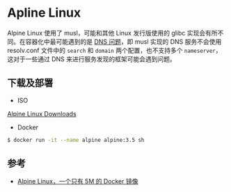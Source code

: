# Apline Linux

Alpine Linux 使用了 musl，可能和其他 Linux 发行版使用的 glibc 实现会有所不同。在容器化中最可能遇到的是 [DNS 问题](https://github.com/gliderlabs/docker-alpine/issues/8)，即 musl 实现的 DNS 服务不会使用 resolv.conf 文件中的 `search` 和 `domain` 两个配置，也不支持多个 `nameserver`，这对于一些通过 DNS 来进行服务发现的框架可能会遇到问题。

## 下载及部署

* ISO

[Alpine Linux Downloads](https://www.alpinelinux.org/downloads/)

* Docker

```sh
$ docker run -it --name alpine alpine:3.5 sh
```

## 参考

* [Alpine Linux，一个只有 5M 的 Docker 镜像](http://www.infoq.com/cn/news/2016/01/Alpine-Linux-5M-Docker)